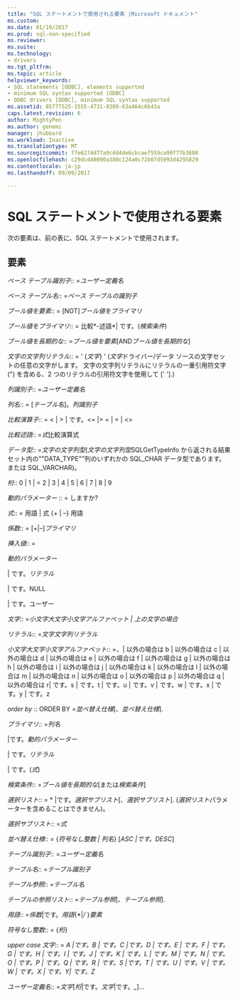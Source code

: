 ```yaml
---
title: "SQL ステートメントで使用される要素 |Microsoft ドキュメント"
ms.custom: 
ms.date: 01/19/2017
ms.prod: sql-non-specified
ms.reviewer: 
ms.suite: 
ms.technology:
- drivers
ms.tgt_pltfrm: 
ms.topic: article
helpviewer_keywords:
- SQL statements [ODBC], elements supported
- minimum SQL syntax supported [ODBC]
- ODBC drivers [ODBC], minimum SQL syntax supported
ms.assetid: 85777525-1555-4731-8309-63a464c6b43a
caps.latest.revision: 6
author: MightyPen
ms.author: genemi
manager: jhubbard
ms.workload: Inactive
ms.translationtype: MT
ms.sourcegitcommit: f7e6274d77a9cdd4de6cbcaef559ca99f77b3608
ms.openlocfilehash: c29dcd40090a380c124a0c72b07d5993d4295829
ms.contentlocale: ja-jp
ms.lasthandoff: 09/09/2017

---
```

# <a name="elements-used-in-sql-statements"></a>SQL ステートメントで使用される要素
次の要素は、前の表に、SQL ステートメントで使用されます。  
  
## <a name="element"></a>要素  
 *ベース テーブル識別子*:: =*ユーザー定義名*  
  
 *ベース テーブル名*:: =*ベース テーブルの識別子*  
  
 *ブール値を要素*:: = [NOT]*ブール値をプライマリ*  
  
 *ブール値をプライマリ*:: = 比較*-述語*&#124; です。(*検索条件*)  
  
 *ブール値を長期的な*:: =*ブール値を要素*[AND*ブール値を長期的な*]  
  
 *文字の文字列リテラル*:: = ' {*文字*} ' (*文字*ドライバー/データ ソースの文字セットの任意の文字がします。 文字の文字列リテラルにリテラルの一重引用符文字 (") を含める、2 つのリテラルの引用符文字を使用して [' '].)  
  
 *列識別子*:: =*ユーザー定義名*  
  
 *列名*:: = [*テーブル名*]。*列識別子*  
  
 *比較演算子*:: = < &#124; > &#124; です。\<= &#124;> = &#124; = &#124; <>  
  
 *比較述語*:: =*式*比較演算式  
  
 *データ型*:: =*文字の文字列型*(*文字の文字列型*SQLGetTypeInfo から返される結果セット内の""DATA_TYPE""列のいずれかの SQL_CHAR データ型であります。または SQL_VARCHAR)。  
  
 *桁*:: 0 &#124; 1 &#124; = 2 &#124; 3 &#124; 4 &#124; 5 &#124; 6 &#124; 7 &#124; 8 &#124; 9  
  
 *動的パラメーター* :: = しますか?  
  
 *式*:: = 用語 &#124; 式 {+ &#124; –} 用語  
  
 *係数*:: = [*+*&#124;*–*]*プライマリ*  
  
 *挿入値*:: =  
  
 *動的パラメーター*  
  
 &#124; です。*リテラル*  
  
 &#124; です。NULL  
  
 &#124; です。ユーザー  
  
 *文字*:: =*小文字大文字小文字アルファベット &#124; 上の文字の場合*  
  
 *リテラル*:: =*文字文字列リテラル*  
  
 *小文字大文字小文字アルファベット*:: =、&#124; 以外の場合は b &#124; 以外の場合は c &#124; 以外の場合は d &#124; 以外の場合は e &#124; 以外の場合は f &#124; 以外の場合は g &#124; 以外の場合は h &#124; 以外の場合は i &#124; 以外の場合は j &#124; 以外の場合は k &#124; 以外の場合は l &#124; 以外の場合は m &#124; 以外の場合は n &#124; 以外の場合は o &#124; 以外の場合は p &#124; 以外の場合は q &#124; 以外の場合は r&#124; です。s &#124; です。t &#124; です。u &#124; です。v &#124; です。w &#124; です。x &#124; です。y &#124; です。z  
  
 *order by* :: ORDER BY =*並べ替え仕様*[、*並べ替え仕様*].  
  
 *プライマリ*:: =*列名*  
  
 &#124;です。*動的パラメーター*  
  
 &#124; です。*リテラル*  
  
 &#124; です。(*式*)  
  
 *検索条件*:: =*ブール値を長期的な*[または*検索条件*]  
  
 *選択リスト*:: = \* &#124;です。*選択サブリスト*[、*選択サブリスト*]. (*選択リスト*パラメーターを含めることはできません)。  
  
 *選択サブリスト*:: =*式*  
  
 *並べ替え仕様*:: = {*符号なし整数 &#124; 列名*} [*ASC &#124;です。DESC*]  
  
 *テーブル識別子*:: =*ユーザー定義名*  
  
 *テーブル名*:: =*テーブル識別子*  
  
 *テーブル参照*:: =*テーブル名*  
  
 *テーブルの参照リスト*:: =*テーブル参照*[、*テーブル参照*].  
  
 *用語*:: =*係数*&#124;です。*用語*{\*&#124;*/* }*要素*  
  
 *符号なし整数*:: = {*桁*}  
  
 *upper case 文字*:: = *A &#124;です。B &#124; です。C &#124;です。D &#124; です。E &#124; です。F &#124; です。G &#124; です。H &#124; です。I &#124; です。J &#124; です。K &#124; です。L &#124; です。M &#124; です。N &#124; です。O &#124; です。P &#124; です。Q &#124; です。R &#124; です。S &#124;です。T &#124; です。U &#124; です。V &#124; です。W &#124; です。X &#124; です。Y&#124; です。Z*  
  
 *ユーザー定義名*:: =*文字*[*桁*&#124;です。*文字*&#124;です。*_*]...

